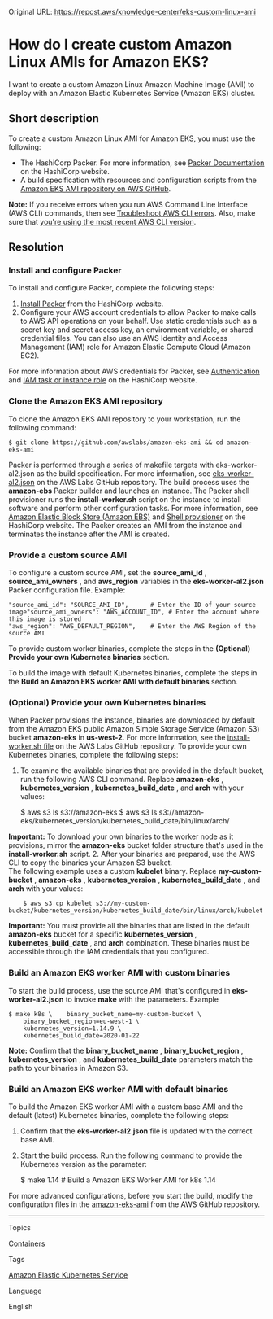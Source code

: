 Original URL: <https://repost.aws/knowledge-center/eks-custom-linux-ami>

# How do I create custom Amazon Linux AMIs for Amazon EKS?

I want to create a custom Amazon Linux Amazon Machine Image (AMI) to deploy with an Amazon Elastic Kubernetes Service (Amazon EKS) cluster.

## Short description

To create a custom Amazon Linux AMI for Amazon EKS, you must use the following:

  * The HashiCorp Packer. For more information, see [Packer Documentation](<https://developer.hashicorp.com/packer/docs>) on the HashiCorp website.
  * A build specification with resources and configuration scripts from the [Amazon EKS AMI repository on AWS GitHub](<https://github.com/awslabs/amazon-eks-ami>).



**Note:** If you receive errors when you run AWS Command Line Interface (AWS CLI) commands, then see [Troubleshoot AWS CLI errors](<https://docs.aws.amazon.com/cli/latest/userguide/cli-chap-troubleshooting.html>). Also, make sure that [you're using the most recent AWS CLI version](<https://docs.aws.amazon.com/cli/latest/userguide/getting-started-install.html>).

## Resolution

### Install and configure Packer

To install and configure Packer, complete the following steps:

  1. [Install Packer](<https://learn.hashicorp.com/tutorials/packer/get-started-install-cli?in=packer/aws-get-started>) from the HashiCorp website.
  2. Configure your AWS account credentials to allow Packer to make calls to AWS API operations on your behalf. Use static credentials such as a secret key and secret access key, an environment variable, or shared credential files. You can also use an AWS Identity and Access Management (IAM) role for Amazon Elastic Compute Cloud (Amazon EC2).



For more information about AWS credentials for Packer, see [Authentication](<https://www.packer.io/docs/builders/amazon.html#authentication>) and [IAM task or instance role](<https://www.packer.io/docs/builders/amazon.html#iam-task-or-instance-role>) on the HashiCorp website.

### Clone the Amazon EKS AMI repository

To clone the Amazon EKS AMI repository to your workstation, run the following command:
    
    
    $ git clone https://github.com/awslabs/amazon-eks-ami && cd amazon-eks-ami

Packer is performed through a series of makefile targets with eks-worker-al2.json as the build specification. For more information, see [eks-worker-al2.json](<https://github.com/awslabs/amazon-eks-ami/blob/master/eks-worker-al2.json>) on the AWS Labs GitHub repository. The build process uses the **amazon-ebs** Packer builder and launches an instance. The Packer shell provisioner runs the **install-worker.sh** script on the instance to install software and perform other configuration tasks. For more information, see [Amazon Elastic Block Store (Amazon EBS)](<https://developer.hashicorp.com/packer/integrations/hashicorp/amazon/latest/components/builder/ebs>) and [Shell provisioner](<https://developer.hashicorp.com/packer/docs/provisioners/shell>) on the HashiCorp website. The Packer creates an AMI from the instance and terminates the instance after the AMI is created.

### Provide a custom source AMI

To configure a custom source AMI, set the **source_ami_id** , **source_ami_owners** , and **aws_region** variables in the **eks-worker-al2.json** Packer configuration file. Example:
    
    
    "source_ami_id": "SOURCE_AMI_ID",      # Enter the ID of your source image"source_ami_owners": "AWS_ACCOUNT_ID", # Enter the account where this image is stored
    "aws_region": "AWS_DEFAULT_REGION",    # Enter the AWS Region of the source AMI

To provide custom worker binaries, complete the steps in the **(Optional) Provide your own Kubernetes binaries** section.

To build the image with default Kubernetes binaries, complete the steps in the **Build an Amazon EKS worker AMI with default binaries** section.

### (Optional) Provide your own Kubernetes binaries

When Packer provisions the instance, binaries are downloaded by default from the Amazon EKS public Amazon Simple Storage Service (Amazon S3) bucket **amazon-eks** in **us-west-2**. For more information, see the [install-worker.sh file](<https://github.com/awslabs/amazon-eks-ami/blob/master/scripts/install-worker.sh>) on the AWS Labs GitHub repository. To provide your own Kubernetes binaries, complete the following steps:

  1. To examine the available binaries that are provided in the default bucket, run the following AWS CLI command. Replace **amazon-eks** , **kubernetes_version** , **kubernetes_build_date** , and **arch** with your values:
    
        $ aws s3 ls s3://amazon-eks $ aws s3 ls s3://amazon-eks/kubernetes_version/kubernetes_build_date/bin/linux/arch/

**Important:** To download your own binaries to the worker node as it provisions, mirror the **amazon-eks** bucket folder structure that's used in the **install-worker.sh** script.
  2. After your binaries are prepared, use the AWS CLI to copy the binaries your Amazon S3 bucket.  
The following example uses a custom **kubelet** binary. Replace **my-custom-bucket** , **amazon-eks** , **kubernetes_version** , **kubernetes_build_date** , and **arch** with your values:
    
        $ aws s3 cp kubelet s3://my-custom-bucket/kubernetes_version/kubernetes_build_date/bin/linux/arch/kubelet

**Important:** You must provide all the binaries that are listed in the default **amazon-eks** bucket for a specific **kubernetes_version** , **kubernetes_build_date** , and **arch** combination. These binaries must be accessible through the IAM credentials that you configured.



### Build an Amazon EKS worker AMI with custom binaries

To start the build process, use the source AMI that's configured in **eks-worker-al2.json** to invoke **make** with the parameters. Example
    
    
    $ make k8s \    binary_bucket_name=my-custom-bucket \
        binary_bucket_region=eu-west-1 \
        kubernetes_version=1.14.9 \
        kubernetes_build_date=2020-01-22

**Note:** Confirm that the **binary_bucket_name** , **binary_bucket_region** , **kubernetes_version** , and **kubernetes_build_date** parameters match the path to your binaries in Amazon S3.

### Build an Amazon EKS worker AMI with default binaries

To build the Amazon EKS worker AMI with a custom base AMI and the default (latest) Kubernetes binaries, complete the following steps:

  1. Confirm that the **eks-worker-al2.json** file is updated with the correct base AMI.
  2. Start the build process. Run the following command to provide the Kubernetes version as the parameter:
    
        $ make 1.14  # Build a Amazon EKS Worker AMI for k8s 1.14

For more advanced configurations, before you start the build, modify the configuration files in the [amazon-eks-ami](<https://github.com/awslabs/amazon-eks-ami>) from the AWS GitHub repository.



* * *

Topics

[Containers](<https://repost.aws/topics/TAgOdRefu6ShempO3dWPEofg/containers>)

Tags

[Amazon Elastic Kubernetes Service](<https://repost.aws/tags/TA4IvCeWI1TE66q4jEj4Z9zg/amazon-elastic-kubernetes-service>)

Language

English
